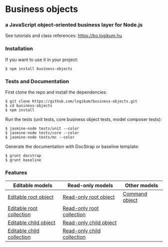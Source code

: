 # Business objects

### a JavaScript object-oriented business layer for Node.js

See tutorials and class references: https://bo.logikum.hu  

### Installation

If you want to use it in your project:

```
$ npm install business-objects
```

### Tests and Documentation

First clone the repo and install the dependencies:

```
$ git clone https://github.com/logikum/business-objects.git
$ cd business-objects
$ npm install
```

Run the tests (unit tests, core business object tests, model composer tests):

```
$ jasmine-node tests/unit --color
$ jasmine-node tests/core --color
$ jasmine-node tests/mc --color
```

Generate the documentation with DocStrap or baseline template:

```
$ grunt docstrap
$ grunt baseline
```

### Features

| Editable models | Read-only models | Other models |
| ----------------| ---------------- | ------------ |
| [Editable root object](https://bo.logikum.hu/api/v1.5.0/docstrap/EditableRootObject.html) | [Read-only root object](https://bo.logikum.hu/api/v1.5.0/docstrap/ReadOnlyRootObject.html) | [Command object](https://bo.logikum.hu/api/v1.5.0/docstrap/CommandObject.html) |  
| [Editable root collection](https://bo.logikum.hu/api/v1.5.0/docstrap/EditableRootCollection.html) | [Read-only root collection](https://bo.logikum.hu/api/v1.5.0/docstrap/ReadOnlyRootCollection.html) | 
| [Editable child object](https://bo.logikum.hu/api/v1.5.0/docstrap/EditableChildObject.html) | [Read-only child object](https://bo.logikum.hu/api/v1.5.0/docstrap/ReadOnlyChildObject.html) | 
| [Editable child collection](https://bo.logikum.hu/api/v1.5.0/docstrap/EditableChildCollection.html) | [Read-only child collection](https://bo.logikum.hu/api/v1.5.0/docstrap/ReadOnlyChildCollection.html) | 

